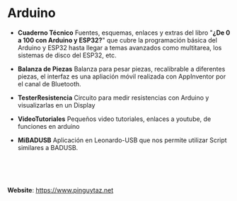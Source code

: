 # Arduino


- **Cuaderno Técnico**
Fuentes, esquemas, enlaces y extras del libro "__¿De 0 a 100 con Arduino y ESP32?__" que cubre la programación básica del Arduino y ESP32 hasta llegar a temas avanzados como multitarea, los sistemas de disco del ESP32, etc.  
  
- **Balanza de Piezas**
Balanza para pesar piezas, recalibrable a diferentes piezas, el interfaz es una apliación móvil realizada con AppInventor por el canal de Bluetooth.  

- **TesterResistencia**
Circuito para medir resistencias con Arduino y visualizarlas en un Display  

- **VideoTutoriales**
Pequeños video tutoriales, enlaces a youtube,  de funciones en arduino  

- **MiBADUSB**
Aplicación en Leonardo-USB que nos permite utilizar Script similares a BADUSB.  




<br><br><br>

__Website__: <https://www.pinguytaz.net>

